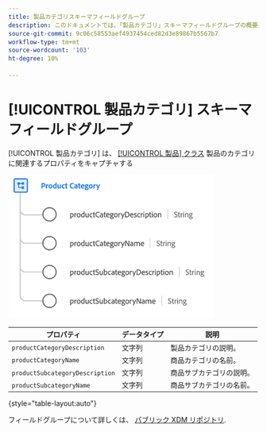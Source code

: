 ```yaml
---
title: 製品カテゴリスキーマフィールドグループ
description: このドキュメントでは、「製品カテゴリ」スキーマフィールドグループの概要を説明します。
source-git-commit: 9c06c58553aef4937454ced82d3e89867b5567b7
workflow-type: tm+mt
source-wordcount: '103'
ht-degree: 10%

---
```



# [!UICONTROL 製品カテゴリ] スキーマフィールドグループ

[!UICONTROL 製品カテゴリ] は、 [[!UICONTROL 製品] クラス](../../classes/product.md) 製品のカテゴリに関連するプロパティをキャプチャする

![](../../images/field-groups/product/product-category.png)

| プロパティ | データタイプ | 説明 |
| --- | --- | --- |
| `productCategoryDescription` | 文字列 | 製品カテゴリの説明。 |
| `productCategoryName` | 文字列 | 商品カテゴリの名前。 |
| `productSubcategoryDescription` | 文字列 | 商品サブカテゴリの説明。 |
| `productSubcategoryName` | 文字列 | 商品サブカテゴリの名前。 |

{style=&quot;table-layout:auto&quot;}

フィールドグループについて詳しくは、 [パブリック XDM リポジトリ](https://github.com/adobe/xdm/blob/master/docs/reference/fieldgroups/product/product-category.schema.json).
